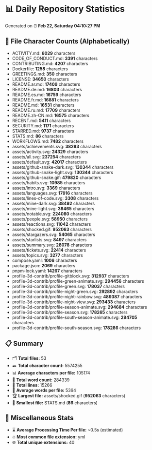 # 📊 Daily Repository Statistics
Generated on ⏰ **Feb 22, Saturday 04:10:27 PM**

## 📂 File Character Counts (Alphabetically)
- ACTIVITY.md: **6029** characters
- CODE_OF_CONDUCT.md: **3391** characters
- CONTRIBUTING.md: **4207** characters
- Dockerfile: **1258** characters
- GREETINGS.md: **350** characters
- LICENSE: **34650** characters
- README.ar.md: **17409** characters
- README.de.md: **16803** characters
- README.es.md: **16759** characters
- README.fr.md: **16881** characters
- README.md: **16531** characters
- README.ru.md: **17709** characters
- README.zh-CN.md: **16575** characters
- RECENT.md: **5411** characters
- SECURITY.md: **1171** characters
- STARRED.md: **9737** characters
- STATS.md: **86** characters
- WORKFLOWS.md: **7482** characters
- assets/achievements.svg: **38283** characters
- assets/activity.svg: **24329** characters
- assets/all.svg: **237254** characters
- assets/default.svg: **42017** characters
- assets/github-snake-dark.svg: **130344** characters
- assets/github-snake-light.svg: **130344** characters
- assets/github-snake.gif: **479820** characters
- assets/habits.svg: **10985** characters
- assets/intro.svg: **3369** characters
- assets/languages.svg: **17916** characters
- assets/lines-of-code.svg: **3308** characters
- assets/mine-dark.svg: **38492** characters
- assets/mine-light.svg: **38465** characters
- assets/notable.svg: **224080** characters
- assets/people.svg: **58950** characters
- assets/reactions.svg: **11042** characters
- assets/shocked.gif: **952063** characters
- assets/stargazers.svg: **54065** characters
- assets/starlists.svg: **8497** characters
- assets/summary.svg: **28078** characters
- assets/tickets.svg: **22414** characters
- assets/topics.svg: **3277** characters
- compose.yaml: **1006** characters
- package.json: **2069** characters
- pnpm-lock.yaml: **14267** characters
- profile-3d-contrib/profile-gitblock.svg: **312937** characters
- profile-3d-contrib/profile-green-animate.svg: **294456** characters
- profile-3d-contrib/profile-green.svg: **178037** characters
- profile-3d-contrib/profile-night-green.svg: **292892** characters
- profile-3d-contrib/profile-night-rainbow.svg: **489387** characters
- profile-3d-contrib/profile-night-view.svg: **293433** characters
- profile-3d-contrib/profile-season-animate.svg: **294684** characters
- profile-3d-contrib/profile-season.svg: **178265** characters
- profile-3d-contrib/profile-south-season-animate.svg: **294705** characters
- profile-3d-contrib/profile-south-season.svg: **178286** characters

## 📋 Summary
- 🗂️ **Total files:** 53
- ✒️ **Total character count:** 5574255
- 📊 **Average characters per file:** 105174
- 📝 **Total word count:** 284339
- 🧾 **Total lines:** 15266
- 📐 **Average words per file:** 5364
- 🏆 **Largest file:** assets/shocked.gif (**952063** characters)
- 🥉 **Smallest file:** STATS.md (**86** characters)

## 🌟 Miscellaneous Stats
- ⌛ **Average Processing Time Per file:** ~0.5s (estimated)
- 🔥 **Most common file extension:** yml
- 🌐 **Total unique extensions:** 40
